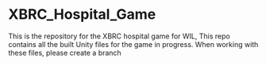 # XBRC_Hospital_Game
This is the repository for the XBRC hospital game for WIL, This repo contains all the built Unity files for the game in progress. When working with these files, please create a branch 
